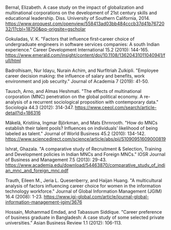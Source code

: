 Bernal, Elizabeth. A case study on the impact of globalization and multinational corporations on the development of 21st century skills and educational leadership. Diss. University of Southern California, 2014.
https://www.proquest.com/openview/558413ad03bb484cccb37d41b7672032/1?cbl=18750&pq-origsite=gscholar



Gokuladas, V. K. "Factors that influence first‐career choice of undergraduate engineers in software services companies: A south Indian experience." Career Development International 15.2 (2010): 144-165.
https://www.emerald.com/insight/content/doi/10.1108/13620431011040941/full/html


Badrolhisam, Nur Idayu, Nurain Achim, and Nurfitriah Zulkipli. "Employee career decision making: the influence of salary and benefits, work environment and job security." Journal of Academia 7 (2019): 41-50.

Tausch, Arno, and Almas Heshmati. "The effects of multinational corporation (MNC) penetration on the global political economy. A re-analysis of a recurrent sociological proposition with contemporary data." Sociologia 44.3 (2012): 314-347.
https://www.ceeol.com/search/article-detail?id=186316

Mäkelä, Kristiina, Ingmar Björkman, and Mats Ehrnrooth. "How do MNCs establish their talent pools? Influences on individuals’ likelihood of being labeled as talent." Journal of World Business 45.2 (2010): 134-142.
https://www.sciencedirect.com/science/article/abs/pii/S1090951609000819


Ishrat, Ghazala. "A comparative study of Recruitment & Selection, Training and Development policies in Indian MNCs and Foreign MNCs." IOSR Journal of Business and Management 7.5 (2013): 29-43.
https://www.academia.edu/download/54463870/comparative_study_of_indian_mnc_and_foreign_mnc.pdf


Trauth, Eileen M., Jeria L. Quesenberry, and Haijan Huang. "A multicultural analysis of factors influencing career choice for women in the information technology workforce." Journal of Global Information Management (JGIM) 16.4 (2008): 1-23.
https://www.igi-global.com/article/journal-global-information-management-jgim/3676


Hossain, Mohammad Emdad, and Tabassum Siddique. "Career preference of business graduate in Bangladesh: A case study of some selected private universities." Asian Business Review 1.1 (2012): 106-113.
